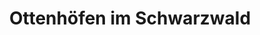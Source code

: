 ---
title: Ottenhöfen im Schwarzwald
url: /ottenhoefen-im-schwarzwald/
latitude: 48.568
longitude: 8.143
---